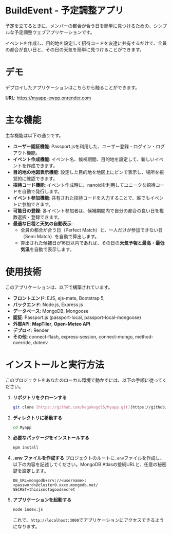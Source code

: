 # BuildEvent - 予定調整アプリ

予定を立てるときに、メンバーの都合が合う日を簡単に見つけるための、シンプルな予定調整ウェブアプリケーションです。

イベントを作成し、目的地を設定して招待コードを友達に共有するだけで、全員の都合が良い日と、その日の天気を簡単に見つけることができます。

# デモ

デプロイしたアプリケーションはこちらから触ることができます。

**URL**: https://myapp-ewpp.onrender.com

# 主な機能

主な機能は以下の通りです。

* **ユーザー認証機能**: Passport.jsを利用した、ユーザー登録・ログイン・ログアウト機能。
* **イベント作成機能**: イベント名、候補期間、目的地を設定して、新しいイベントを作成できます。
* **目的地の地図表示機能**: 設定した目的地を地図上にピンで表示し、場所を視覚的に確認できます。
* **招待コード機能**: イベント作成時に、nanoidを利用してユニークな招待コードを自動で発行します。
* **イベント参加機能**: 共有された招待コードを入力することで、誰でもイベントに参加できます。
* **可能日の登録**: 各イベント参加者は、候補期間内で自分の都合の良い日を複数選択・登録できます。
* **最適な日程と天気の自動表示**:
    * 全員の都合が合う日（Perfect Match）と、一人だけが参加できない日（Semi Match）を自動で算出します。
    * 算出された候補日が16日以内であれば、その日の**天気予報と最高・最低気温**を自動で表示します。

# 使用技術

このアプリケーションは、以下で構築されています。

* **フロントエンド**: EJS, ejs-mate, Bootstrap 5,
* **バックエンド**: Node.js, Express.js
* **データベース**: MongoDB, Mongoose
* **認証**: Passport.js (passport-local, passport-local-mongoose)
* **外部API**: **MapTiler**, **Open-Meteo API**
* **デプロイ**: Render
* **その他**: connect-flash, express-session, connect-mongo, method-override, dotenv

# インストールと実行方法

このプロジェクトをあなたのローカル環境で動かすには、以下の手順に従ってください。

1.  **リポジトリをクローンする**
    ```bash
    git clone [https://github.com/kegokego55/Myapp.git](https://github.com/kegokego55/Myapp.git)
    ```

2.  **ディレクトリに移動する**
    ```bash
    cd Myapp
    ```

3.  **必要なパッケージをインストールする**
    ```bash
    npm install
    ```

4.  **.env ファイルを作成する**
    プロジェクトのルートに`.env`ファイルを作成し、以下の内容を記述してください。MongoDB Atlasの接続URLと、任意の秘密鍵を設定します。
    ```
    DB_URL=mongodb+srv://<username>:<password>@cluster0.xxxx.mongodb.net/
    SECRET=thisisnotagoodsecret
    ```

5.  **アプリケーションを起動する**
    ```bash
    node index.js
    ```
    これで、`http://localhost:3000`でアプリケーションにアクセスできるようになります。
